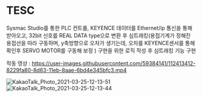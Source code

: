 # TESC
Sysmac Studio를 통한 PLC 컨트롤, KEYENCE 데이터를 Ethernet/ip 통신을 통해 받아오고, 32bit 신호를 REAL DATA type으로 변환 후 심트래킹(용접기계가 정해진 용접선을 따라 구동하며, y축방향으로 오차가 생기는데, 오차를 KEYENCE센서를 통해 확인후 SERVO MOTOR를 구동해 보정 ) 구현을 위한 로직 작성 후 심트래킹 기능 구현


작동 영상 :
https://user-images.githubusercontent.com/59384141/112413412-8229fa80-8d63-11eb-8aae-6bd4e345bfc3.mp4

![KakaoTalk_Photo_2021-03-25-12-13-51](https://user-images.githubusercontent.com/59384141/112413506-abe32180-8d63-11eb-8c51-b1ca35a07753.jpeg)
![KakaoTalk_Photo_2021-03-25-12-13-44](https://user-images.githubusercontent.com/59384141/112413528-b4d3f300-8d63-11eb-9264-5d6671bc0872.jpeg)
